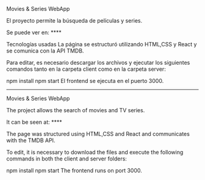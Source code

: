 Movies & Series WebApp

El proyecto permite la búsqueda de películas y series.

Se puede ver en: ****


Tecnologías usadas
La página se estructuró utilizando HTML,CSS y React y se comunica con la API TMDB.

Para editar, es necesario descargar los archivos y ejecutar los siguientes comandos tanto en la carpeta client como en la carpeta server:

npm install
npm start
El frontend se ejecuta en el puerto 3000.

-----------
Movies & Series WebApp

The project allows the search of movies and TV series.

It can be seen at: ****

The page was structured using HTML,CSS and React and communicates with the TMDB API.

To edit, it is necessary to download the files and execute the following commands in both the client and server folders:

npm install
npm start
The frontend runs on port 3000.